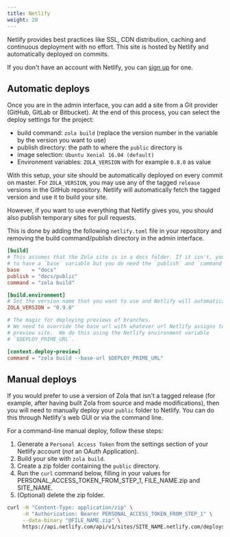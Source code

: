 ```yaml
---
title: Netlify
weight: 20
---
```


Netlify provides best practices like SSL, CDN distribution, caching and continuous deployment
with no effort. This site is hosted by Netlify and automatically deployed on commits.

If you don't have an account with Netlify, you can [sign up](https://app.netlify.com) for one.

## Automatic deploys

Once you are in the admin interface, you can add a site from a Git provider (GitHub, GitLab or Bitbucket). At the end
 of this process, you can select the deploy settings for the project:

- build command: `zola build` (replace the version number in the variable by the version you want to use)
- publish directory: the path to where the `public` directory is
- image selection: `Ubuntu Xenial 16.04 (default)`
- Environment variables: `ZOLA_VERSION` with for example `0.8.0` as value

With this setup, your site should be automatically deployed on every commit on master.  For `ZOLA_VERSION`, you may
use any of the tagged `release` versions in the GitHub repository. Netlify will automatically fetch the tagged version
and use it to build your site.

However, if you want to use everything that Netlify gives you, you should also publish temporary sites for pull requests.

This is done by adding the following `netlify.toml` file in your repository and removing the build command/publish
directory in the admin interface.

```toml
[build]
# This assumes that the Zola site is in a docs folder. If it isn't, you don't need
# to have a `base` variable but you do need the `publish` and `command` variables.
base    = "docs"
publish = "docs/public"
command = "zola build"

[build.environment]
# Set the version name that you want to use and Netlify will automatically use it.
ZOLA_VERSION = "0.9.0"

# The magic for deploying previews of branches.
# We need to override the base url with whatever url Netlify assigns to our
# preview site.  We do this using the Netlify environment variable
# `$DEPLOY_PRIME_URL`.

[context.deploy-preview]
command = "zola build --base-url $DEPLOY_PRIME_URL"
```

## Manual deploys

If you would prefer to use a version of Zola that isn't a tagged release (for example, after having built Zola from
source and made modifications), then you will need to manually deploy your `public` folder to Netlify.  You can do
this through Netlify's web GUI or via the command line.

For a command-line manual deploy, follow these steps:

 1. Generate a `Personal Access Token` from the settings section of your Netlify account (*not* an OAuth Application).
 2. Build your site with `zola build`.
 3. Create a zip folder containing the `public` directory.
 4. Run the `curl` command below, filling in your values for PERSONAL_ACCESS_TOKEN_FROM_STEP_1, FILE_NAME.zip
 and SITE_NAME.
 5. (Optional) delete the zip folder.

```bash
curl -H "Content-Type: application/zip" \
     -H "Authorization: Bearer PERSONAL_ACCESS_TOKEN_FROM_STEP_1" \
     --data-binary "@FILE_NAME.zip" \
     https://api.netlify.com/api/v1/sites/SITE_NAME.netlify.com/deploys
```
